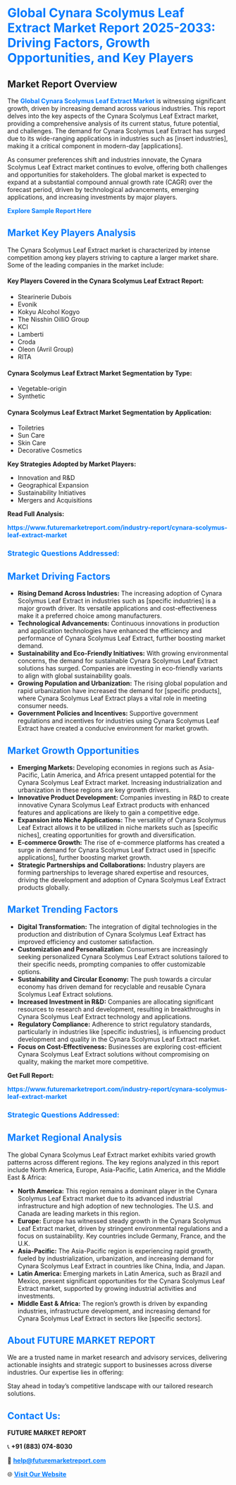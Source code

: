 <h1 style="color: #007BFF;">Global Cynara Scolymus Leaf Extract Market Report 2025-2033: Driving Factors, Growth Opportunities, and Key Players</h1>

<section id="overview">
<h2>Market Report Overview</h2>
<p>The <a href="https://www.futuremarketreport.com/industry-report/cynara-scolymus-leaf-extract-market" style="color: #007BFF; text-decoration: none;"><strong>Global Cynara Scolymus Leaf Extract Market</strong></a> is witnessing significant growth, driven by increasing demand across various industries. This report delves into the key aspects of the Cynara Scolymus Leaf Extract market, providing a comprehensive analysis of its current status, future potential, and challenges. The demand for Cynara Scolymus Leaf Extract has surged due to its wide-ranging applications in industries such as [insert industries], making it a critical component in modern-day [applications].</p>
<p>As consumer preferences shift and industries innovate, the Cynara Scolymus Leaf Extract market continues to evolve, offering both challenges and opportunities for stakeholders. The global market is expected to expand at a substantial compound annual growth rate (CAGR) over the forecast period, driven by technological advancements, emerging applications, and increasing investments by major players.</p>
</section>

<section id="overview">
<p><a href="https://www.futuremarketreport.com/request-sample/reportId=33440" style="color: #007BFF; text-decoration: none;"><strong>Explore Sample Report Here</strong></a></p>
</section>

<section id="key-players">
<h2 style="color: #007BFF;">Market Key Players Analysis</h2>
<p>The Cynara Scolymus Leaf Extract market is characterized by intense competition among key players striving to capture a larger market share. Some of the leading companies in the market include:</p>
<h4>Key Players Covered in the Cynara Scolymus Leaf Extract Report:</h4>
<ul><li>Stearinerie Dubois</li><li>Evonik</li><li>Kokyu Alcohol Kogyo</li><li>The Nisshin OilliO Group</li><li>KCI</li><li>Lamberti</li><li>Croda</li><li>Oleon (Avril Group)</li><li>RITA</li></ul>
<h4>Cynara Scolymus Leaf Extract Market Segmentation by Type:</h4>
<ul><li>Vegetable-origin</li><li>Synthetic</li></ul>

<h4>Cynara Scolymus Leaf Extract Market Segmentation by Application:</h4>
<ul><li>Toiletries</li><li>Sun Care</li><li>Skin Care</li><li>Decorative Cosmetics</li></ul>
<p><strong>Key Strategies Adopted by Market Players:</strong></p>
<ul>
<li>Innovation and R&D</li>
<li>Geographical Expansion</li>
<li>Sustainability Initiatives</li>
<li>Mergers and Acquisitions</li>
</ul>
</section>

<section>
<p><strong>Read Full Analysis: </strong></p><a href="https://www.futuremarketreport.com/industry-report/cynara-scolymus-leaf-extract-market" style="color: #007BFF; text-decoration: none;"><strong>https://www.futuremarketreport.com/industry-report/cynara-scolymus-leaf-extract-market</strong></a>
<h3 style="color: #007BFF;">Strategic Questions Addressed:</h3>
</section>

<section id="driving-factors">
<h2 style="color: #007BFF;">Market Driving Factors</h2>
<ul>
<li><strong>Rising Demand Across Industries:</strong> The increasing adoption of Cynara Scolymus Leaf Extract in industries such as [specific industries] is a major growth driver. Its versatile applications and cost-effectiveness make it a preferred choice among manufacturers.</li>
<li><strong>Technological Advancements:</strong> Continuous innovations in production and application technologies have enhanced the efficiency and performance of Cynara Scolymus Leaf Extract, further boosting market demand.</li>
<li><strong>Sustainability and Eco-Friendly Initiatives:</strong> With growing environmental concerns, the demand for sustainable Cynara Scolymus Leaf Extract solutions has surged. Companies are investing in eco-friendly variants to align with global sustainability goals.</li>
<li><strong>Growing Population and Urbanization:</strong> The rising global population and rapid urbanization have increased the demand for [specific products], where Cynara Scolymus Leaf Extract plays a vital role in meeting consumer needs.</li>
<li><strong>Government Policies and Incentives:</strong> Supportive government regulations and incentives for industries using Cynara Scolymus Leaf Extract have created a conducive environment for market growth.</li>
</ul>
</section>

<section id="growth-opportunities">
<h2 style="color: #007BFF;">Market Growth Opportunities</h2>
<ul>
<li><strong>Emerging Markets:</strong> Developing economies in regions such as Asia-Pacific, Latin America, and Africa present untapped potential for the Cynara Scolymus Leaf Extract market. Increasing industrialization and urbanization in these regions are key growth drivers.</li>
<li><strong>Innovative Product Development:</strong> Companies investing in R&D to create innovative Cynara Scolymus Leaf Extract products with enhanced features and applications are likely to gain a competitive edge.</li>
<li><strong>Expansion into Niche Applications:</strong> The versatility of Cynara Scolymus Leaf Extract allows it to be utilized in niche markets such as [specific niches], creating opportunities for growth and diversification.</li>
<li><strong>E-commerce Growth:</strong> The rise of e-commerce platforms has created a surge in demand for Cynara Scolymus Leaf Extract used in [specific applications], further boosting market growth.</li>
<li><strong>Strategic Partnerships and Collaborations:</strong> Industry players are forming partnerships to leverage shared expertise and resources, driving the development and adoption of Cynara Scolymus Leaf Extract products globally.</li>
</ul>
</section>

<section id="trending-factors">
<h2 style="color: #007BFF;">Market Trending Factors</h2>
<ul>
<li><strong>Digital Transformation:</strong> The integration of digital technologies in the production and distribution of Cynara Scolymus Leaf Extract has improved efficiency and customer satisfaction.</li>
<li><strong>Customization and Personalization:</strong> Consumers are increasingly seeking personalized Cynara Scolymus Leaf Extract solutions tailored to their specific needs, prompting companies to offer customizable options.</li>
<li><strong>Sustainability and Circular Economy:</strong> The push towards a circular economy has driven demand for recyclable and reusable Cynara Scolymus Leaf Extract solutions.</li>
<li><strong>Increased Investment in R&D:</strong> Companies are allocating significant resources to research and development, resulting in breakthroughs in Cynara Scolymus Leaf Extract technology and applications.</li>
<li><strong>Regulatory Compliance:</strong> Adherence to strict regulatory standards, particularly in industries like [specific industries], is influencing product development and quality in the Cynara Scolymus Leaf Extract market.</li>
<li><strong>Focus on Cost-Effectiveness:</strong> Businesses are exploring cost-efficient Cynara Scolymus Leaf Extract solutions without compromising on quality, making the market more competitive.</li>
</ul>
</section>

<section>
<p><strong>Get Full Report: </strong></p><a href="https://www.futuremarketreport.com/industry-report/cynara-scolymus-leaf-extract-market" style="color: #007BFF; text-decoration: none;"><strong>https://www.futuremarketreport.com/industry-report/cynara-scolymus-leaf-extract-market</strong></a>
<h3 style="color: #007BFF;">Strategic Questions Addressed:</h3>
</section>


<section id="regional-analysis">
<h2 style="color: #007BFF;">Market Regional Analysis</h2>
<p>The global Cynara Scolymus Leaf Extract market exhibits varied growth patterns across different regions. The key regions analyzed in this report include North America, Europe, Asia-Pacific, Latin America, and the Middle East & Africa:</p>
<ul>
<li><strong>North America:</strong> This region remains a dominant player in the Cynara Scolymus Leaf Extract market due to its advanced industrial infrastructure and high adoption of new technologies. The U.S. and Canada are leading markets in this region.</li>
<li><strong>Europe:</strong> Europe has witnessed steady growth in the Cynara Scolymus Leaf Extract market, driven by stringent environmental regulations and a focus on sustainability. Key countries include Germany, France, and the U.K.</li>
<li><strong>Asia-Pacific:</strong> The Asia-Pacific region is experiencing rapid growth, fueled by industrialization, urbanization, and increasing demand for Cynara Scolymus Leaf Extract in countries like China, India, and Japan.</li>
<li><strong>Latin America:</strong> Emerging markets in Latin America, such as Brazil and Mexico, present significant opportunities for the Cynara Scolymus Leaf Extract market, supported by growing industrial activities and investments.</li>
<li><strong>Middle East & Africa:</strong> The region’s growth is driven by expanding industries, infrastructure development, and increasing demand for Cynara Scolymus Leaf Extract in sectors like [specific sectors].</li>
</ul>
</section>

<footer>
<h2 style="color: #007BFF;">About FUTURE MARKET REPORT</h2>
<p>We are a trusted name in market research and advisory services, delivering actionable insights and strategic support to businesses across diverse industries. Our expertise lies in offering:</p>

<p>Stay ahead in today’s competitive landscape with our tailored research solutions.</p>

<h2 style="color: #007BFF;">Contact Us:</h2>
<p><strong>FUTURE MARKET REPORT</strong></p>
<p>📞 <strong>+91 (883) 074-8030</strong></p>
<p>📧 <strong><a href="mailto:help@futuremarketreport.com" style="color: #007BFF;">help@futuremarketreport.com</a></strong></p>
<p>🌐 <strong><a href="https://www.futuremarketreport.com/" style="color: #007BFF;">Visit Our Website</a></strong></p>
</footer>